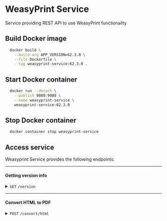 # WeasyPrint Service
Service providing REST API to use WeasyPrint functionality

## Build Docker image

```bash
  docker build \
    --build-arg APP_VERSION=62.3.0 \
    --file Dockerfile \
    --tag weasyprint-service:62.3.0 .
```

## Start Docker container

```bash
  docker run --detach \
    --publish 9080:9080 \
    --name weasyprint-service \
    weasyprint-service:62.3.0
```

## Stop Docker container

```bash
  docker container stop weasyprint-service
```

## Access service
Weasyprint Service provides the following endpoints:

------------------------------------------------------------------------------------------
#### Getting version info
<details>
  <summary>
    <code>GET</code> <code>/version</code>
  </summary>

##### Responses

> | HTTP code | Content-Type       | Response                                  |
> |-----------|--------------------|-------------------------------------------|
> | `200`     | `application/json` | `{"python":"3.12.3","weasyprint":"61.2"}` |

##### Example cURL

> ```bash
>  curl -X GET -H "Content-Type: application/json" http://localhost:9080/version
> ```

</details>


------------------------------------------------------------------------------------------
#### Convert HTML to PDF

<details>
  <summary>
    <code>POST</code> <code>/convert/html</code>
  </summary>

##### Parameters

> | Parameter name       | Type     | Data type | Description                                                          |
> |----------------------|----------|-----------|----------------------------------------------------------------------|
> | encoding             | optional | string    | Encoding of provided HTML (default: utf-8)                           |
> | media_type           | optional | string    | WeasyPrint media type (default: print)                               |
> | file_name            | optional | string    | Output filename (default: converted-document.pdf)                    |
> | presentational_hints | optional | string    | WeasyPrint option: Follow HTML presentational hints (default: False) |
> | base_url             | optional | string    | Base URL to resolve relative resources (default: None)               |

##### Responses

> | HTTP code | Content-Type      | Response                      |
> |-----------|-------------------|-------------------------------|
> | `200`     | `application/pdf` | PDF document (binary data)    |
> | `400`     | `plain/text`      | Error message with exception  |
> | `500`     | `plain/text`      | Error message with exception  |

##### Example cURL

> ```bash
> curl -X POST -H "Content-Type: application/html" --data @input_html http://localhost:9080/convert/html --output output.pdf
> ```

</details>
